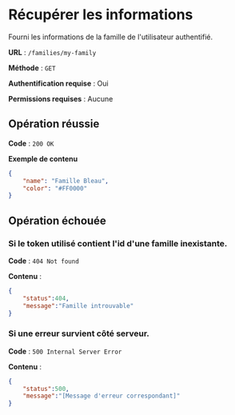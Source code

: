 # Récupérer les informations

Fourni les informations de la famille de l'utilisateur authentifié.

**URL** : `/families/my-family`

**Méthode** : `GET`

**Authentification requise** : Oui

**Permissions requises** : Aucune

## Opération réussie

**Code** : `200 OK`

**Exemple de contenu**

```json
{
    "name": "Famille Bleau",
	"color": "#FF0000"
}
```

## Opération échouée
### Si le token utilisé contient l'id d'une famille inexistante.

**Code** : `404 Not found`

**Contenu** :

```json
{
    "status":404,
    "message":"Famille introuvable"
}
```

### Si une erreur survient côté serveur.

**Code** : `500 Internal Server Error`

**Contenu** :

```json
{
    "status":500,
    "message":"[Message d'erreur correspondant]"
}
```